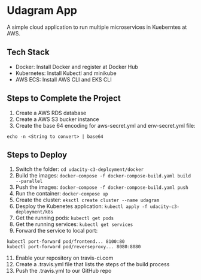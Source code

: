 # Udagram App
A simple cloud application to run multiple microservices in Kueberntes at AWS. 

## Tech Stack
- Docker: Install Docker and register at Docker Hub
- Kubernetes: Install Kubectl and minikube  
- AWS ECS: Install AWS CLI and EKS CLI 

## Steps to Complete the Project
1. Create a AWS RDS database 
2. Create a AWS S3 bucker instance 
3. Create the base 64 encoding for aws-secret.yml and env-secret.yml file:
```
echo -n <String to convert> | base64
```

## Steps to Deploy
1. Switch the folder: `cd udacity-c3-deployment/docker`
2. Build the images: `docker-compose -f docker-compose-build.yaml build --parallel`
3. Push the images: `docker-compose -f docker-compose-build.yaml push`
4. Run the container: `docker-compose up`
5. Create the cluster: `eksctl create cluster --name udagram`
6. Desploy the Kubenetes application: `kubectl apply -f udacity-c3-deployment/k8s`
7. Get the running pods: `kubectl get pods`
8. Get the running services: `kubectl get services`
10. Forward the service to local port:
```
kubectl port-forward pod/frontend... 8100:80
kubectl port-forward pod/reverseproxy... 8080:8080
```
11. Enable your repository on travis-ci.com
12. Create a .travis.yml file that lists the steps of the build process
13. Push the .travis.yml to our GitHub repo 